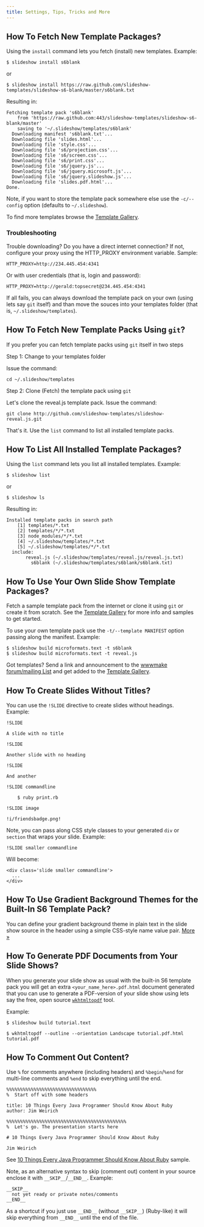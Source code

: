 ```yaml
---
title: Settings, Tips, Tricks and More
---
```



## How To Fetch New Template Packages?

Using the `install` command lets you fetch (install) new templates. Example:

```
$ slideshow install s6blank
```

or

```
$ slideshow install https://raw.github.com/slideshow-templates/slideshow-s6-blank/master/s6blank.txt
```

Resulting in:

```
Fetching template pack 's6blank'
    from 'https://raw.github.com:443/slideshow-templates/slideshow-s6-blank/master'
    saving to '~/.slideshow/templates/s6blank'
  Downloading manifest 's6blank.txt'...
  Downloading file 'slides.html'...
  Downloading file 'style.css'...
  Downloading file 's6/projection.css'...
  Downloading file 's6/screen.css'...
  Downloading file 's6/print.css'...
  Downloading file 's6/jquery.js'...
  Downloading file 's6/jquery.microsoft.js'...
  Downloading file 's6/jquery.slideshow.js'...
  Downloading file 'slides.pdf.html'...
Done.
```

Note, if you want to store the template pack somewhere else
use the `-c/--config` option (defaults to `~/.slideshow`).

To find more templates browse the [Template Gallery](https://github.com/slideshow-templates).



### Troubleshooting

Trouble downloading? Do you have a direct internet connection?
If not, configure your proxy using the HTTP_PROXY environment variable. Sample:

```
HTTP_PROXY=http://234.445.454:4341
```

Or with user credentials (that is, login and password):

```
HTTP_PROXY=http://gerald:topsecret@234.445.454:4341
```

If all fails, you can always download the template pack on your own
(using lets say `git` itself) and than move the souces into your
templates folder (that is, `~/.slideshow/templates`).



## How To Fetch New Template Packs Using `git`?

If you prefer you can fetch template packs using `git` itself in two steps

Step 1: Change to your templates folder

Issue the command:

```
cd ~/.slideshow/templates
```

Step 2: Clone (Fetch) the template pack using `git`

Let's clone the reveal.js template pack. Issue the command:

```
git clone http://github.com/slideshow-templates/slideshow-reveal.js.git
```

That's it. Use the `list` command to list all installed template packs.


## How To List All Installed Template Packages?

Using the `list` command lets you list all installed templates. Example:

```
$ slideshow list
```

or

```
$ slideshow ls
```

Resulting in:

```
Installed template packs in search path
    [1] templates/*.txt
    [2] templates/*/*.txt
    [3] node_modules/*/*.txt
    [4] ~/.slideshow/templates/*.txt
    [5] ~/.slideshow/templates/*/*.txt
  include:
       reveal.js (~/.slideshow/templates/reveal.js/reveal.js.txt)
         s6blank (~/.slideshow/templates/s6blank/s6blank.txt)
```


## How To Use Your Own Slide Show Template Packages?

Fetch a sample template pack from the internet or clone it using `git` or create
it from scratch.
See the [Template Gallery](https://github.com/slideshow-templates) for more info and samples to get started.

To use your own template pack use the `-t/--template MANIFEST` option
passing along the manifest. Example:

```
$ slideshow build microformats.text -t s6blank
$ slideshow build microformats.text -t reveal.js
```

Got templates? Send a link and announcement to the
[wwwmake forum/mailing List](http://groups.google.com/group/wwwmake)
and get added to the [Template Gallery](https://github.com/slideshow-templates).


## How To Create Slides Without Titles?

You can use the `!SLIDE` directive to create slides without headings.
Example:

```
!SLIDE

A slide with no title

!SLIDE

Another slide with no heading

!SLIDE

And another

!SLIDE commandline

    $ ruby print.rb

!SLIDE image

!i/friendsbadge.png!
```

Note, you can pass along CSS style classes to your generated `div`
or `section` that wraps your slide. Example:

```
!SLIDE smaller commandline
```

Will become:

```
<div class='slide smaller commandline'>
  ...
</div>
```


## How To Use Gradient Background Themes for the Built-In S6 Template Pack?

You can define your gradient background theme in plain text in the slide show source in the header
using a simple CSS-style name value pair. [More »](#how-to-use-gradient-background-themes-for-the-built-in-s6-template-pack)


## How To Generate PDF Documents from Your Slide Shows?

When you generate your slide show as usual with the built-in S6 template pack
you will get an extra `<your_name_here>.pdf.html` document generated that
you can use to generate a PDF-version of your slide show
using lets say the free, open source [`wkhtmltopdf`](http://code.google.com/p/wkhtmltopdf/) tool.

Example:

```
$ slideshow build tutorial.text

$ wkhtmltopdf --outline --orientation Landscape tutorial.pdf.html tutorial.pdf
```


## How To Comment Out Content?

Use `%` for comments anywhere (including headers) and `%begin`/`%end`
for multi-line comments and `%end` to skip everything until the end.

```
%%%%%%%%%%%%%%%%%%%%%%%%%%%%%%%%%
%  Start off with some headers

title: 10 Things Every Java Programmer Should Know About Ruby
author: Jim Weirich

%%%%%%%%%%%%%%%%%%%%%%%%%%%%%%%%%%%%%%%%%%%%
%  Let's go. The presentation starts here

# 10 Things Every Java Programmer Should Know About Ruby

Jim Weirich
```

See [10 Things Every Java Programmer Should Know About Ruby](http://raw.github.com/slideshow-s9/samples/master/10things.md)
sample.

Note, as an alternative syntax to skip (comment out)
content in your source enclose it with  `__SKIP__`/`__END__`. Example:

```
__SKIP__
  not yet ready or private notes/comments
__END__
```

As a shortcut if you just use `__END__` (without `__SKIP__`) (Ruby-like)
it will skip everything from `__END__` until the end of the file.
